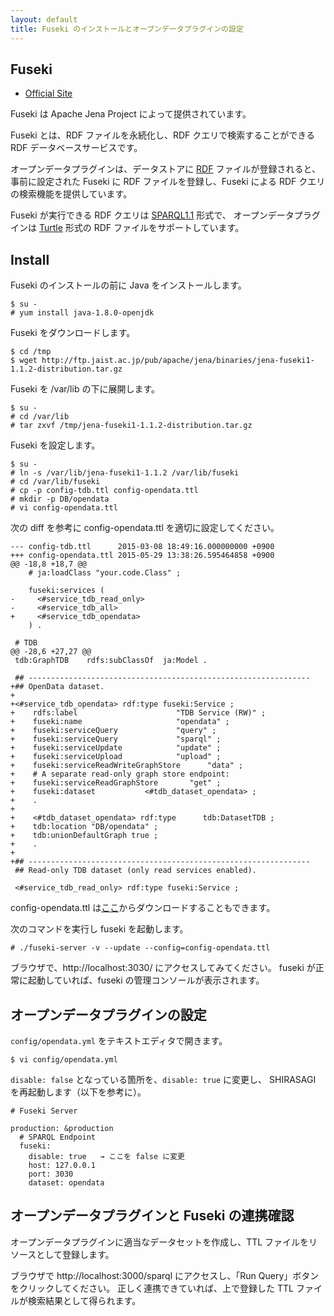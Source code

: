 ```yaml
---
layout: default
title: Fuseki のインストールとオープンデータプラグインの設定
---
```


## Fuseki

- [Official Site](https://jena.apache.org/download/)

Fuseki は Apache Jena Project によって提供されています。

Fuseki とは、RDF ファイルを永続化し、RDF クエリで検索することができる RDF データベースサービスです。

オープンデータプラグインは、データストアに [RDF](http://ja.wikipedia.org/wiki/Resource_Description_Framework) ファイルが登録されると、
事前に設定された Fuseki に RDF ファイルを登録し、Fuseki による RDF クエリの検索機能を提供しています。

Fuseki が実行できる RDF クエリは [SPARQL1.1](http://ja.wikipedia.org/wiki/SPARQL) 形式で、
オープンデータプラグインは [Turtle](http://www.w3.org/TR/turtle/) 形式の RDF ファイルをサポートしています。

## Install

Fuseki のインストールの前に Java をインストールします。

```
$ su -
# yum install java-1.8.0-openjdk
```

Fuseki をダウンロードします。

```
$ cd /tmp
$ wget http://ftp.jaist.ac.jp/pub/apache/jena/binaries/jena-fuseki1-1.1.2-distribution.tar.gz
```

Fuseki を /var/lib の下に展開します。

```
$ su -
# cd /var/lib
# tar zxvf /tmp/jena-fuseki1-1.1.2-distribution.tar.gz
```

Fuseki を設定します。

```
$ su -
# ln -s /var/lib/jena-fuseki1-1.1.2 /var/lib/fuseki
# cd /var/lib/fuseki
# cp -p config-tdb.ttl config-opendata.ttl
# mkdir -p DB/opendata
# vi config-opendata.ttl
```

次の diff を参考に config-opendata.ttl を適切に設定してください。

```
--- config-tdb.ttl      2015-03-08 18:49:16.000000000 +0900
+++ config-opendata.ttl 2015-05-29 13:38:26.595464858 +0900
@@ -18,8 +18,7 @@
    # ja:loadClass "your.code.Class" ;

    fuseki:services (
-     <#service_tdb_read_only>
-     <#service_tdb_all>
+     <#service_tdb_opendata>
    ) .

 # TDB
@@ -28,6 +27,27 @@
 tdb:GraphTDB    rdfs:subClassOf  ja:Model .

 ## ---------------------------------------------------------------
+## OpenData dataset.
+
+<#service_tdb_opendata> rdf:type fuseki:Service ;
+    rdfs:label                      "TDB Service (RW)" ;
+    fuseki:name                     "opendata" ;
+    fuseki:serviceQuery             "query" ;
+    fuseki:serviceQuery             "sparql" ;
+    fuseki:serviceUpdate            "update" ;
+    fuseki:serviceUpload            "upload" ;
+    fuseki:serviceReadWriteGraphStore      "data" ;
+    # A separate read-only graph store endpoint:
+    fuseki:serviceReadGraphStore       "get" ;
+    fuseki:dataset           <#tdb_dataset_opendata> ;
+    .
+
+    <#tdb_dataset_opendata> rdf:type      tdb:DatasetTDB ;
+    tdb:location "DB/opendata" ;
+    tdb:unionDefaultGraph true ;
+    .
+
+## ---------------------------------------------------------------
 ## Read-only TDB dataset (only read services enabled).

 <#service_tdb_read_only> rdf:type fuseki:Service ;
 ```

 config-opendata.ttl は[ここ](./config-opendata.ttl)からダウンロードすることもできます。

次のコマンドを実行し fuseki を起動します。

```
# ./fuseki-server -v --update --config=config-opendata.ttl
```

ブラウザで、http://localhost:3030/ にアクセスしてみてください。
fuseki が正常に起動していれば、fuseki の管理コンソールが表示されます。

## オープンデータプラグインの設定

`config/opendata.yml` をテキストエディタで開きます。

```
$ vi config/opendata.yml
```

`disable: false` となっている箇所を、`disable: true` に変更し、
SHIRASAGI を再起動します（以下を参考に）。

```
# Fuseki Server

production: &production
  # SPARQL Endpoint
  fuseki:
    disable: true   → ここを false に変更
    host: 127.0.0.1
    port: 3030
    dataset: opendata
```

## オープンデータプラグインと Fuseki の連携確認

オープンデータプラグインに適当なデータセットを作成し、TTL ファイルをリソースとして登録します。

ブラウザで http://localhost:3000/sparql にアクセスし、「Run Query」ボタンをクリックしてください。
正しく連携できていれば、上で登録した TTL ファイルが検索結果として得られます。
